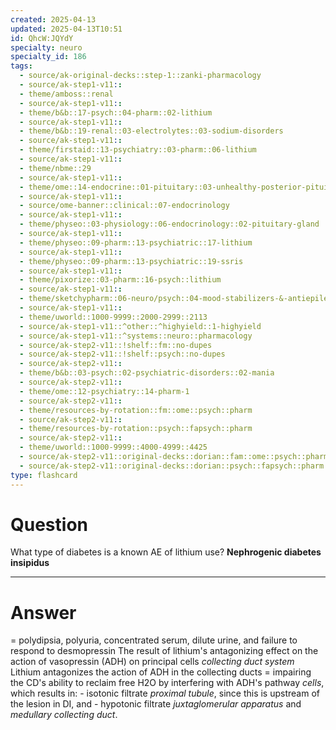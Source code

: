 ```yaml
---
created: 2025-04-13
updated: 2025-04-13T10:51
id: QhcW:JQYdY
specialty: neuro
specialty_id: 186
tags:
  - source/ak-original-decks::step-1::zanki-pharmacology
  - source/ak-step1-v11::
  - theme/amboss::renal
  - source/ak-step1-v11::
  - theme/b&b::17-psych::04-pharm::02-lithium
  - source/ak-step1-v11::
  - theme/b&b::19-renal::03-electrolytes::03-sodium-disorders
  - source/ak-step1-v11::
  - theme/firstaid::13-psychiatry::03-pharm::06-lithium
  - source/ak-step1-v11::
  - theme/nbme::29
  - source/ak-step1-v11::
  - theme/ome::14-endocrine::01-pituitary::03-unhealthy-posterior-pituitary
  - source/ak-step1-v11::
  - source/ome-banner::clinical::07-endocrinology
  - source/ak-step1-v11::
  - theme/physeo::03-physiology::06-endocrinology::02-pituitary-gland
  - source/ak-step1-v11::
  - theme/physeo::09-pharm::13-psychiatric::17-lithium
  - source/ak-step1-v11::
  - theme/physeo::09-pharm::13-psychiatric::19-ssris
  - source/ak-step1-v11::
  - theme/pixorize::03-pharm::16-psych::lithium
  - source/ak-step1-v11::
  - theme/sketchypharm::06-neuro/psych::04-mood-stabilizers-&-antiepileptic-drugs::01-lithium
  - source/ak-step1-v11::
  - theme/uworld::1000-9999::2000-2999::2113
  - source/ak-step1-v11::^other::^highyield::1-highyield
  - source/ak-step1-v11::^systems::neuro::pharmacology
  - source/ak-step2-v11::!shelf::fm::no-dupes
  - source/ak-step2-v11::!shelf::psych::no-dupes
  - source/ak-step2-v11::
  - theme/b&b::03-psych::02-psychiatric-disorders::02-mania
  - source/ak-step2-v11::
  - theme/ome::12-psychiatry::14-pharm-1
  - source/ak-step2-v11::
  - theme/resources-by-rotation::fm::ome::psych::pharm
  - source/ak-step2-v11::
  - theme/resources-by-rotation::psych::fapsych::pharm
  - source/ak-step2-v11::
  - theme/uworld::1000-9999::4000-4999::4425
  - source/ak-step2-v11::original-decks::dorian::fam::ome::psych::pharm
  - source/ak-step2-v11::original-decks::dorian::psych::fapsych::pharm
type: flashcard
---
```


# Question
What type of diabetes is a known AE of lithium use?    **Nephrogenic diabetes insipidus**

---

# Answer
= polydipsia, polyuria, concentrated serum, dilute urine, and failure to respond to desmopressin  The result of lithium's antagonizing effect on the action of vasopressin (ADH) on principal cells *collecting duct system*  Lithium antagonizes the action of ADH in the collecting ducts = impairing the CD's ability to reclaim free H2O by interfering with ADH's pathway *cells*, which results in: - isotonic filtrate *proximal tubule*, since this is upstream of the lesion in DI, and  - hypotonic filtrate *juxtaglomerular apparatus* and *medullary collecting duct*.